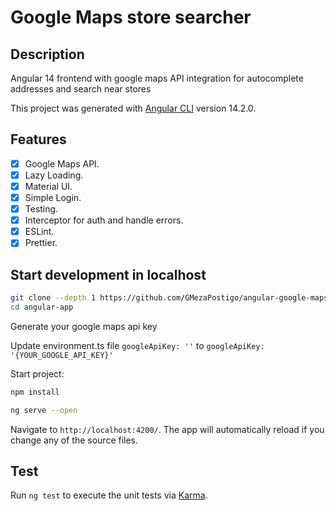 # Google Maps store searcher

## Description

Angular 14 frontend with google maps API integration for autocomplete addresses and search near stores

This project was generated with [Angular CLI](https://github.com/angular/angular-cli) version 14.2.0.

## Features

- [x] Google Maps API.
- [x] Lazy Loading.
- [x] Material UI.
- [x] Simple Login.
- [x] Testing.
- [x] Interceptor for auth and handle errors.
- [x] ESLint.
- [x] Prettier.

## Start development in localhost

```bash
git clone --depth 1 https://github.com/GMezaPostigo/angular-google-maps-stores-searcher.git angular-app
cd angular-app
```

Generate your google maps api key

Update environment.ts file `googleApiKey: ''` to `googleApiKey: '{YOUR_GOOGLE_API_KEY}'`


Start project:

```bash
npm install

ng serve --open
```

Navigate to `http://localhost:4200/`. The app will automatically reload if you change any of the source files.

## Test

Run `ng test` to execute the unit tests via [Karma](https://karma-runner.github.io).
